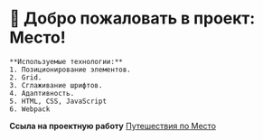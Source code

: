 
# 🚀 Добро пожаловать в проект: Место!

```
**Используемые технологии:**
1. Позиционирование элементов.
2. Grid.
3. Сглаживание шрифтов.
4. Адаптивность.
5. HTML, CSS, JavaScript
6. Webpack
```

**Ссыла на проектную работу**
[Путешествия по Место](https://are-new-ta.github.io/mesto/ "красивое")
